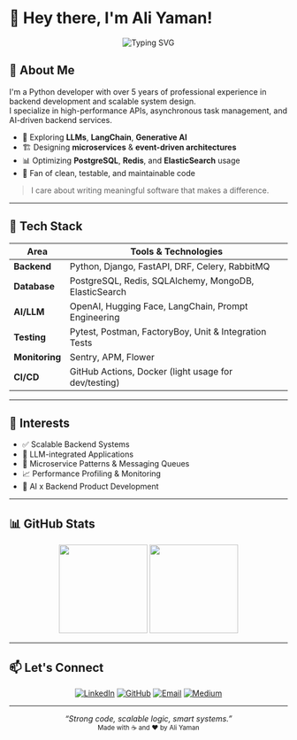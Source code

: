 # 👋 Hey there, I'm Ali Yaman!

<div align="center">
  <img src="https://readme-typing-svg.demolab.com?font=JetBrains+Mono&size=26&pause=1000&color=00D4FF&center=true&vCenter=true&width=600&lines=Senior+Python+Developer;Backend+%26+AI+Engineer;Scalable+Systems+Enthusiast;Generative+AI+Explorer" alt="Typing SVG" />
</div>

## 🚀 About Me

I'm a Python developer with over 5 years of professional experience in backend development and scalable system design.  
I specialize in high-performance APIs, asynchronous task management, and AI-driven backend services.

- 🧠 Exploring **LLMs**, **LangChain**, **Generative AI**
- 🏗️ Designing **microservices** & **event-driven architectures**
- 📊 Optimizing **PostgreSQL**, **Redis**, and **ElasticSearch** usage
- 🎯 Fan of clean, testable, and maintainable code

> I care about writing meaningful software that makes a difference.

---

## 💼 Tech Stack

| Area         | Tools & Technologies                                                                 |
|--------------|----------------------------------------------------------------------------------------|
| **Backend**  | Python, Django, FastAPI, DRF, Celery, RabbitMQ                                         |
| **Database** | PostgreSQL, Redis, SQLAlchemy, MongoDB, ElasticSearch                                  |
| **AI/LLM**   | OpenAI, Hugging Face, LangChain, Prompt Engineering                                    |
| **Testing**  | Pytest, Postman, FactoryBoy, Unit & Integration Tests                                  |
| **Monitoring** | Sentry, APM, Flower                                                                  |
| **CI/CD**    | GitHub Actions, Docker (light usage for dev/testing)                                   |

---

## 🧠 Interests

- ✅ Scalable Backend Systems
- 🤖 LLM-integrated Applications
- 🧩 Microservice Patterns & Messaging Queues
- 📈 Performance Profiling & Monitoring
- 🧪 AI x Backend Product Development

---

## 📊 GitHub Stats

<div align="center">
  <img src="https://github-readme-stats.vercel.app/api?username=AliYmn&show_icons=true&theme=react&hide_border=true" height="160"/>
  <img src="https://github-readme-stats.vercel.app/api/top-langs/?username=AliYmn&layout=compact&theme=react&hide_border=true" height="160"/>
</div>

---

## 📫 Let's Connect

<div align="center">

[![LinkedIn](https://img.shields.io/badge/LinkedIn-0A66C2?style=for-the-badge&logo=linkedin&logoColor=white)](https://linkedin.com/in/aliyaman)
[![GitHub](https://img.shields.io/badge/GitHub-181717?style=for-the-badge&logo=github&logoColor=white)](https://github.com/AliYmn)
[![Email](https://img.shields.io/badge/Email-D14836?style=for-the-badge&logo=gmail&logoColor=white)](mailto:aliymn.db@gmail.com)
[![Medium](https://img.shields.io/badge/Medium-12100E?style=for-the-badge&logo=medium&logoColor=white)](https://medium.com/@aliyaman)

</div>

---

<p align="center">
  <em>“Strong code, scalable logic, smart systems.”</em><br/>
  <sub>Made with ☕ and ❤️ by Ali Yaman</sub>
</p>
